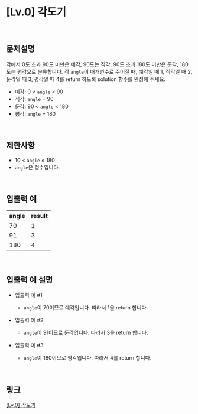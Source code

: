 # [Lv.0] 각도기

<br>

## 문제설명
각에서 0도 초과 90도 미만은 예각, 90도는 직각, 90도 초과 180도 미만은 둔각, 180도는 평각으로 분류합니다. 각 `angle`이 매개변수로 주어질 때, 예각일 때 1, 직각일 때 2, 둔각일 때 3, 평각일 때 4를 return 하도록 solution 함수를 완성해 주세요.

- 예각: 0 < `angle` < 90
- 직각: `angle` = 90
- 둔각: 90 < `angle` < 180
- 평각: `angle` = 180

<br>

## 제한사항
- 10 < `angle` ≤ 180
- `angle`은 정수입니다.

<br>

## 입출력 예
| angle | result |
|---|---|
| 70 | 1 |
| 91 | 3 |
| 180 | 4 |

<br>

## 입출력 예 설명
- 입출력 예 #1
    - `angle`이 70이므로 예각입니다. 따라서 1을 return 합니다.

- 입출력 예 #2
    - `angle`이 91이므로 둔각입니다. 따라서 3을 return 합니다.

- 입출력 예 #3
    - `angle`이 180이므로 평각입니다. 따라서 4를 return 합니다.

<br>

## 링크
[[Lv.0] 각도기](https://school.programmers.co.kr/learn/courses/30/lessons/120829)
